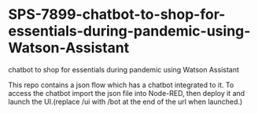 # SPS-7899-chatbot-to-shop-for-essentials-during-pandemic-using-Watson-Assistant
chatbot to shop for essentials during pandemic using Watson Assistant

This repo contains a json flow which has a chatbot integrated to it.
To access the chatbot import the json file into Node-RED, then deploy it and launch the UI.(replace /ui with /bot at the end of the url when launched.)
